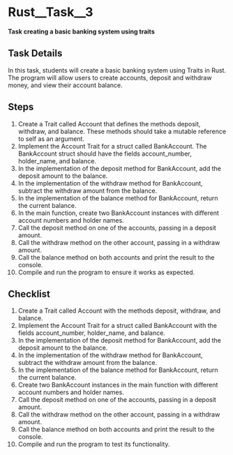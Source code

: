 # Rust__Task__3
**Task creating a basic banking system using traits**

## Task Details
In this task, students will create a basic banking system using Traits in Rust. The program will allow users to create accounts, deposit and withdraw money, and view their account balance.

## Steps
1. Create a Trait called Account that defines the methods deposit, withdraw, and balance. These methods should take a mutable reference to self as an argument.
2. Implement the Account Trait for a struct called BankAccount. The BankAccount struct should have the fields account_number, holder_name, and balance.
3. In the implementation of the deposit method for BankAccount, add the deposit amount to the balance.
4. In the implementation of the withdraw method for BankAccount, subtract the withdraw amount from the balance.
5. In the implementation of the balance method for BankAccount, return the current balance.
6. In the main function, create two BankAccount instances with different account numbers and holder names.
7. Call the deposit method on one of the accounts, passing in a deposit amount.
8. Call the withdraw method on the other account, passing in a withdraw amount.
9. Call the balance method on both accounts and print the result to the console.
10. Compile and run the program to ensure it works as expected.

## Checklist
1. Create a Trait called Account with the methods deposit, withdraw, and balance.
2. Implement the Account Trait for a struct called BankAccount with the fields account_number, holder_name, and balance.
3. In the implementation of the deposit method for BankAccount, add the deposit amount to the balance.
4. In the implementation of the withdraw method for BankAccount, subtract the withdraw amount from the balance.
5. In the implementation of the balance method for BankAccount, return the current balance.
6. Create two BankAccount instances in the main function with different account numbers and holder names.
7. Call the deposit method on one of the accounts, passing in a deposit amount.
8. Call the withdraw method on the other account, passing in a withdraw amount.
9. Call the balance method on both accounts and print the result to the console.
10. Compile and run the program to test its functionality.
